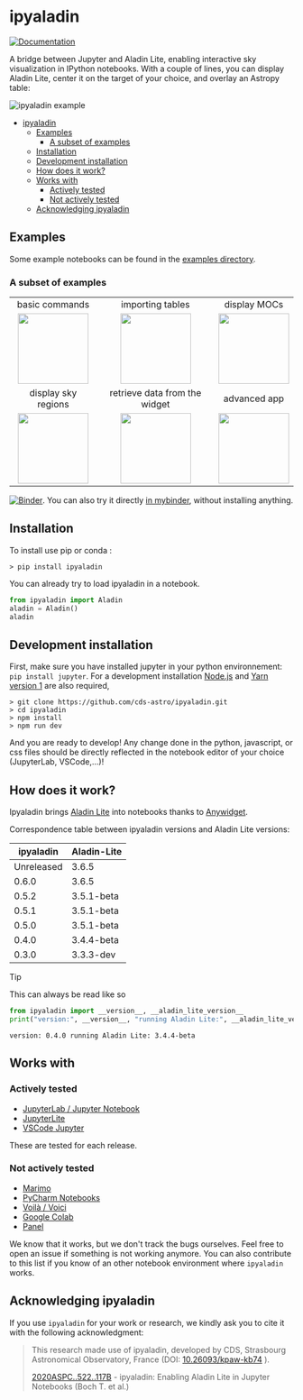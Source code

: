 # ipyaladin

[![Documentation](https://img.shields.io/badge/Documentation-gray?style=flat&link=https://cds-astro.github.io/ipyaladin/)](https://cds-astro.github.io/ipyaladin/)

A bridge between Jupyter and Aladin Lite, enabling interactive sky visualization in IPython notebooks.
With a couple of lines, you can display Aladin Lite, center it on the target of your choice, and overlay an Astropy table:

![ipyaladin example](assets/ipyaladin-screencast.gif)

- [ipyaladin](#ipyaladin)
  - [Examples](#examples)
    - [A subset of examples](#a-subset-of-examples)
  - [Installation](#installation)
  - [Development installation](#development-installation)
  - [How does it work?](#how-does-it-work)
  - [Works with](#works-with)
    - [Actively tested](#actively-tested)
    - [Not actively tested](#not-actively-tested)
  - [Acknowledging ipyaladin](#acknowledging-ipyaladin)

## Examples

Some example notebooks can be found in the [examples directory](examples).

### A subset of examples

<!-- Examples -->
<table><tbody>
<tr>
  <td align="center">basic commands</td>
  <td align="center">importing tables</td>
  <td align="center">display MOCs</td></tr><tr>
    <td align="center"><a href="https://cds-astro.github.io/ipyaladin/_collections/notebooks/02_Base_Commands.html">
      <img height="125" src="https://cds-astro.github.io/ipyaladin/_static/notebooks_thumbnails/02.png"></img></a></td>
    <td align="center"><a href="https://cds-astro.github.io/ipyaladin/_collections/notebooks/04_Importing_Tables.html">
      <img height="125" src="https://cds-astro.github.io/ipyaladin/_static/notebooks_thumbnails/04.png"></img></a></td>
    <td align="center"><a href="https://cds-astro.github.io/ipyaladin/_collections/notebooks/05_Display_a_MOC.html">
      <img height="125" src="https://cds-astro.github.io/ipyaladin/_static/notebooks_thumbnails/05.png"></img></a></td></tr><tr>
  <td align="center">display sky regions</td>
  <td align="center">retrieve data from the widget</td>
  <td align="center">advanced app</td></tr><tr>
    <td align="center"><a href="https://cds-astro.github.io/ipyaladin/_collections/notebooks/09_Displaying_Shapes.html">
      <img height="125" src="https://cds-astro.github.io/ipyaladin/_static/notebooks_thumbnails/09.png"></img></a></td>
    <td align="center"><a href="https://cds-astro.github.io/ipyaladin/_collections/notebooks/11_Extracting_information_from_the_view.html">
      <img height="125" src="https://cds-astro.github.io/ipyaladin/_static/notebooks_thumbnails/11.png"></img></a></td>
    <td align="center"><a href="https://cds-astro.github.io/ipyaladin/_collections/notebooks/10_Advanced-GUI.html">
      <img height="125" src="https://cds-astro.github.io/ipyaladin/_static/notebooks_thumbnails/10.png"></img></a></td></tr>
</tbody></table>
<!-- Examples -->

[![Binder](https://mybinder.org/badge_logo.svg)](https://mybinder.org/v2/gh/cds-astro/ipyaladin/master). You can also try it directly [in mybinder](https://mybinder.org/v2/gh/cds-astro/ipyaladin/master), without installing anything.

## Installation

To install use pip or conda :

```shell
> pip install ipyaladin
```

You can already try to load ipyaladin in a notebook.

```python
from ipyaladin import Aladin
aladin = Aladin()
aladin
```

## Development installation

First, make sure you have installed jupyter in your python environnement: `pip install jupyter`.
For a development installation [Node.js](https://nodejs.org) and [Yarn version 1](https://classic.yarnpkg.com/) are also required,

```shell
> git clone https://github.com/cds-astro/ipyaladin.git
> cd ipyaladin
> npm install
> npm run dev
```

And you are ready to develop! Any change done in the python, javascript, or css files should
be directly reflected in the notebook editor of your choice (JupyterLab, VSCode,...)!

## How does it work?

Ipyaladin brings [Aladin Lite](https://github.com/cds-astro/aladin-lite) into notebooks thanks to
[Anywidget](https://anywidget.dev/).

Correspondence table between ipyaladin versions and Aladin Lite versions:

| ipyaladin  | Aladin-Lite |
| ---------- | ----------- |
| Unreleased | 3.6.5       |
| 0.6.0      | 3.6.5       |
| 0.5.2      | 3.5.1-beta  |
| 0.5.1      | 3.5.1-beta  |
| 0.5.0      | 3.5.1-beta  |
| 0.4.0      | 3.4.4-beta  |
| 0.3.0      | 3.3.3-dev   |

> [!TIP]
> This can always be read like so
>
> ```python
> from ipyaladin import __version__, __aladin_lite_version__
> print("version:", __version__, "running Aladin Lite:", __aladin_lite_version__)
> ```
>
> ```
> version: 0.4.0 running Aladin Lite: 3.4.4-beta
> ```

## Works with

### Actively tested

- [JupyterLab / Jupyter Notebook](https://jupyter.org/)
- [JupyterLite](https://jupyterlite.readthedocs.io/en/stable/)
- [VSCode Jupyter](https://github.com/microsoft/vscode-jupyter)

These are tested for each release.

### Not actively tested

- [Marimo](https://marimo.io/)
- [PyCharm Notebooks](https://www.jetbrains.com/help/pycharm/jupyter-notebook-support.html)
- [Voilà / Voici](https://github.com/voila-dashboards)
- [Google Colab](https://colab.research.google.com/)
- [Panel](https://panel.holoviz.org/)

We know that it works, but we don't track the bugs ourselves. Feel free to open an issue if something is not working anymore. You can also contribute to this list if you know of an other notebook environment where `ipyaladin` works.

## Acknowledging ipyaladin

If you use `ipyaladin` for your work or research, we kindly ask you to cite it with the following acknowledgment:

> This research made use of ipyaladin, developed by CDS, Strasbourg Astronomical Observatory, France (DOI: [10.26093/kpaw-kb74](https://doi.org/10.26093/kpaw-kb74) ).
>
> [2020ASPC..522..117B](https://ui.adsabs.harvard.edu/abs/2020ASPC..522..117B) - ipyaladin: Enabling Aladin Lite in Jupyter Notebooks (Boch T. et al.)
